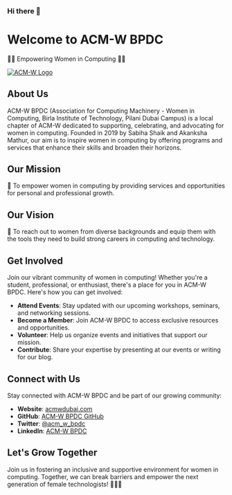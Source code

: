 ### Hi there 👋

# Welcome to ACM-W BPDC

👩‍💻 Empowering Women in Computing 👩‍💼

[![ACM-W Logo](acm-w-logo.png)](https://www.acm.org/women)

## About Us

ACM-W BPDC (Association for Computing Machinery - Women in Computing, Birla Institute of Technology, Pilani Dubai Campus) is a local chapter of ACM-W dedicated to supporting, celebrating, and advocating for women in computing. Founded in 2019 by Sabiha Shaik and Akanksha Mathur, our aim is to inspire women in computing by offering programs and services that enhance their skills and broaden their horizons.

## Our Mission

🌟 To empower women in computing by providing services and opportunities for personal and professional growth.

## Our Vision

🚀 To reach out to women from diverse backgrounds and equip them with the tools they need to build strong careers in computing and technology.

## Get Involved

Join our vibrant community of women in computing! Whether you're a student, professional, or enthusiast, there's a place for you in ACM-W BPDC. Here's how you can get involved:

- **Attend Events**: Stay updated with our upcoming workshops, seminars, and networking sessions.
- **Become a Member**: Join ACM-W BPDC to access exclusive resources and opportunities.
- **Volunteer**: Help us organize events and initiatives that support our mission.
- **Contribute**: Share your expertise by presenting at our events or writing for our blog.

## Connect with Us

Stay connected with ACM-W BPDC and be part of our growing community:

- **Website**: [acmwdubai.com](https://acmwdubai.com)
- **GitHub**: [ACM-W BPDC GitHub](https://github.com/acm-w-bpdc)
- **Twitter**: [@acm_w_bpdc](https://twitter.com/acm_w_bpdc)
- **LinkedIn**: [ACM-W BPDC](https://www.linkedin.com/company/acm-w-bpdc)

## Let's Grow Together

Join us in fostering an inclusive and supportive environment for women in computing. Together, we can break barriers and empower the next generation of female technologists! 💪👩‍💻

